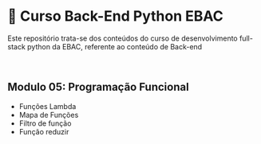 # 📝 Curso Back-End Python EBAC
Este repositório trata-se dos conteúdos do curso de desenvolvimento full-stack python da EBAC, referente ao conteúdo de Back-end

<br>

## Modulo 05: Programação Funcional
- Funções Lambda
- Mapa de Funções
- Filtro de função
- Função reduzir
